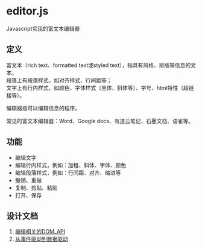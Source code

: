 # editor.js
Javascript实现的富文本编辑器

## 定义
富文本（rich text、formatted text或styled text），指具有风格、排版等信息的文本。  
段落上有段落样式，如对齐样式、行间距等；  
文字上有行内样式，如颜色、字体样式（黑体、斜体等）、字号、html特性（超链接等）。

编辑器指可以编辑信息的程序。

常见的富文本编辑器：Word、Google docs、有道云笔记、石墨文档、语雀等。

## 功能
- 编辑文字
- 编辑行内样式，例如：加粗、斜体、字体、颜色
- 编辑段落样式，例如：行间距、对齐、缩进等
- 撤销、重做
- 复制、剪贴、粘贴
- 打开、保存

## 设计文档
1. [编辑相关的DOM_API](./docs/1.%E7%BC%96%E8%BE%91%E7%9B%B8%E5%85%B3%E7%9A%84DOM_API.md)
2. [从事件驱动到数据驱动](./docs/2.%E4%BB%8E%E4%BA%8B%E4%BB%B6%E9%A9%B1%E5%8A%A8%E5%88%B0%E6%95%B0%E6%8D%AE%E9%A9%B1%E5%8A%A8.md)